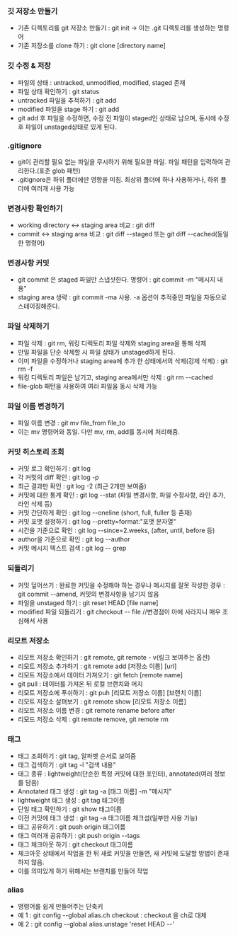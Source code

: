 ### 깃 저장소 만들기
* 기존 디렉토리를 git 저장소 만들기 : git init -> 이는 .git 디렉토리를 생성하는 명령어
* 기존 저장소를 clone 하기 : git clone <url> [directory name]

### 깃 수정 & 저장
* 파일의 상태 : untracked, unmodified, modified, staged 존재
* 파일 상태 확인하기 : git status
* untracked 파일을 추적하기 : git add
* modified 파일을 stage 하기 : git add
* git add 후 파일을 수정하면, 수정 전 파일이 staged인 상태로 남으며, 동시에 수정 후 파일이 unstaged상태로 있게 된다.

### .gitignore
* git이 관리할 필요 없는 파일을 무시하기 위해 필요한 파일. 파일 패턴을 입력하여 관리한다.(표준 glob 패턴)
* .gitignore은 하위 폴더에만 영향을 미침. 최상위 폴더에 하나 사용하거나, 하위 푤더에 여러개 사용 가능

### 변경사항 확인하기
* working directory <-> staging area 비교 : git diff
* commit <-> staging area 비교 : git diff --staged 또는 git diff --cached(동일한 명령어)

### 변경사항 커밋
* git commit 은 staged 파일만 스냅샷한다. 명령어 : git commit -m "메시지 내용"
* staging area 생략 : git commit -ma 사용. -a 옵션이 추적중인 파일을 자동으로 스테이징해준다.

### 파일 삭제하기
* 파일 삭제 : git rm, 워킹 디렉토리 파일 삭제와 staging area을 통해 삭제
* 만일 파일을 단순 삭제할 시 파일 상태가 unstaged하게 된다.
* 이미 파일을 수정하거나 staging area에 추가 한 상태에서의 삭제(강제 삭제) : git rm -f
* 워킹 디렉토리 파일은 남기고, staging area에서만 삭제 : git rm --cached
* file-glob 패턴을 사용하여 여러 파일을 동시 삭제 가능

### 파일 이름 변경하기
* 파일 이름 변경 : git mv file_from file_to
* 이는 mv 명령어와 동일. 다만 mv, rm, add를 동시에 처리해줌.

### 커밋 히스토리 조회
* 커밋 로그 확인하기 : git log
* 각 커밋의 diff 확인 : git log -p
* 최근 결과만 확인 : git log -2 (최근 2개만 보여줌)
* 커밋에 대한 통계 확인 : git log --stat (파일 변경사항, 파일 수정사항, 라인 추가, 라인 삭제 등)
* 커밋 간단하게 확인 : git log --oneline (short, full, fuller 등 존재)
* 커밋 포맷 설정하기 : git log --pretty=format:"포맷 문자열"
* 시간을 기준으로 확인 : git log --since=2.weeks, (after, until, before 등)
* author을 기준으로 확인 : git log --author
* 커밋 메시지 텍스트 검색 : git log -- grep

### 되돌리기
* 커밋 덮어쓰기 : 완료한 커밋을 수정해야 하는 경우나 메시지를 잘못 작성한 경우 : git commit --amend, 커밋의 변경사항을 남기지 않음
* 파일을 unstaged 하기 : git reset HEAD [file name]
* modified 파일 되돌리기 : git checkout -- file //변경점이 아에 사라지니 매우 조심해서 사용

### 리모트 저장소
* 리모트 저장소 확인하기 : git remote, git remote - v(링크 보여주는 옵션)
* 리모트 저장소 추가하기 : git remote add [저장소 이름] [url] 
* 리모트 저장소에서 데이터 가져오기 : git fetch [remote name]
* git pull : 데이터를 가져온 뒤 로컬 브랜치와 머지
* 리모트 저장소에 푸쉬하기 : git puh [리모트 저장소 이름] [브랜치 이름]
* 리모트 저장소 살펴보기 : git remote show [리모트 저장소 이름]
* 리모트 저장소 이름 변경 : git remote rename before after
* 리모드 저장소 삭제 : git remote remove, git remote rm

### 태그
* 태그 조회하기 : git tag, 알파벳 순서로 보여줌
* 태그 검색하기 : git tag -l "검색 내용"
* 태그 종류 : lightweight(단순한 특정 커밋에 대한 포인터), annotated(여러 정보를 담음)
* Annotated 태그 생성 : git tag -a [태그 이름] -m "메시지"
* lightweight 태그 생성 : git tag 태그이름
* 단일 태그 확인하기 : git show 태그이름
* 이전 커밋에 태그 생성 : git tag -a 태그이름 체크섬(일부만 사용 가능)
* 태그 공유하기 : git push origin 태그이름
* 태그 여러개 공유하기 : git push origin --tags
* 태그 체크아웃 하기 : git checkout 태그이름
* 체크아웃 상태에서 작업을 한 뒤 새로 커밋을 만들면, 새 커밋에 도달할 방법이 존재하지 않음.
* 이를 의미있게 하기 위해서는 브랜치를 만들어 작업

### alias
* 명령어를 쉽게 만들어주는 단축키
* 예 1 : git config --global alias.ch checkout : checkout 을 ch로 대체
* 예 2 : git config --global alias.unstage 'reset HEAD --'